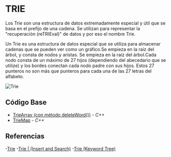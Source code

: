 # TRIE
Los Trie son una estructura de datos extremadamente especial y útil que se basa en el prefijo de una cadena. Se utilizan para representar la "recuperación (reTRIEval)" 
de datos y por eso el nombre Trie.

Un Trie es una estructura de datos especial que se utiliza para almacenar cadenas que se pueden ver como un gráfico.Se empieza en la raíz del árbol, y consta de nodos y aristas.
Se empieza en la raíz del árbol.Cada nodo consta de un máximo de 27 hijos (dependiendo del abecedario que se utilize) y los bordes conectan cada nodo padre con sus hijos. 
Estos 27 punteros no son más que punteros para cada una de las 27 letras del alfabeto.

![Trie](https://static.javatpoint.com/ds/images/trie-data-structure.png)

## Código Base
- [TrieArray (con método deleteWord())](trie_array.cpp) - _C++_
- [TrieMap](trie_map.cpp) - _C++_

## Referencias
-[Trie](https://es.wikipedia.org/wiki/Trie#:~:text=Introducidos%20en%201959%20independientemente%20por,su%20nombre%20del%20ingl%C3%A9s%20reTRIEval)
-[Trie | (Insert and Search)](https://www.geeksforgeeks.org/trie-insert-and-search/)
-[Trie (Keyword Tree)](https://www.hackerearth.com/practice/data-structures/advanced-data-structures/trie-keyword-tree/tutorial/)
